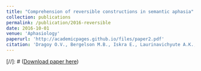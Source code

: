 ```yaml
---
title: "Comprehension of reversible constructions in semantic aphasia"
collection: publications
permalink: /publication/2016-reversible
date: 2016-10-01
venue: 'Aphasiology'
paperurl: 'http://academicpages.github.io/files/paper2.pdf'
citation: 'Dragoy O.V., Bergelson M.B., Iskra E., Laurinavichyute A.K., Mannova E., Skvortsov A., Statnikov A. (2016). &quot;Comprehension of reversible constructions in semantic aphasia.&quot; <i>Aphasiology</i>.  30(1),  pp. 1–22.'
---
```

[//]: # ([Download paper here](http://academicpages.github.io/files/paper2.pdf))


